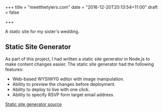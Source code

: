 +++
title = "meetthetylers.com"
date = "2016-12-20T20:13:54+11:00"
draft = false

+++

A static site for my sister's wedding.

## Static Site Generator

As part of this project, I had written a static site generator in Node.js
to make content changes easier. The static site generator had the following features:

* Web-based WYSIWYG editor with image manipulation.
* Ability to preview the changes before deployment.
* Ability to deploy to live with one click.
* Ability to specify RSVP form target email address.

[<i class="fa fa-github"></i> Static site generator source](https://github.com/HoangPaul/wysiwyg-meetthetylers.com)